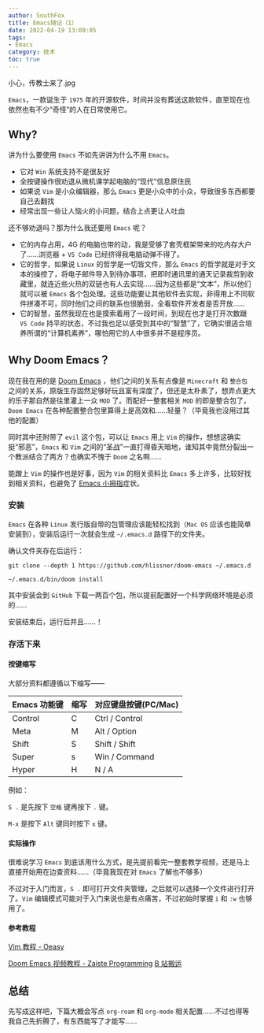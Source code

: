 ```yaml
---
author: SouthFox
title: Emacs随记（1）
date: 2022-04-19 13:09:05
tags:
- Emacs
category: 技术
toc: true
---
```


小心，传教士来了.jpg

<!-- more -->

`Emacs`，一款诞生于 `1975` 年的开源软件，时间并没有葬送这款软件，直至现在也依然也有不少“奇怪”的人在日常使用它。

## Why?

讲为什么要使用 `Emacs` 不如先讲讲为什么不用 `Emacs`。

- 它对 `Win` 系统支持不是很友好
- 全按键操作很劝退从微机课学起电脑的“现代”信息原住民
- 如果说 `Vim` 是小众编辑器，那么 `Emacs` 更是小众中的小众，导致很多东西都要自己去翻找
- 经常出现一些让人恼火的小问题，结合上点更让人吐血

还不够劝退吗？那为什么我还要用 `Emacs` 呢？

- 它的内存占用，4G 的电脑也带的动，我是受够了套壳框架带来的吃内存大户了……浏览器 + `VS Code` 已经挤得我电脑动弹不得了。
- 它的哲学，如果说 `Linux` 的哲学是一切皆文件，那么 `Emacs` 的哲学就是对于文本的操控了，将电子邮件导入到待办事项，把即时通讯里的通天记录裁剪到收藏里，就连近些火热的双链也有人去实现……因为这些都是“文本”，所以他们就可以被 `Emacs` 各个包处理。这些功能要让其他软件去实现，非得用上不同软件拼凑不可，同时他们之间的联系也很脆弱，全看软件开发者是否开放……
- 它的智慧，虽然我现在也是摸索着用了一段时间，到现在也才是打开次数跟 `VS Code` 持平的状态，不过我也足以感受到其中的“智慧”了，它确实很适合培养所谓的“计算机素养”，哪怕用它的人中很多并不是程序员。

## Why Doom Emacs？

现在我在用的是 [Doom Emacs](https://github.com/hlissner/doom-emacs) ，他们之间的关系有点像是 `Minecraft` 和 `整合包` 之间的关系，原版生存固然足够好玩且富有深度了，但还是太朴素了，想弄点更大的乐子那自然是往里灌上一众 `MOD` 了。而配好一整套相关 `MOD` 的即是整合包了，`Doom Emacs` 在各种配置整合包里算得上是高效和……轻量？（毕竟我也没用过其他的配置）

同时其中还附带了 `evil` 这个包，可以让 `Emacs` 用上 `Vim` 的操作，想想这确实挺“邪恶”，`Emacs` 和 `Vim` 之间的“圣战”一直打得昏天暗地，谁知其中竟然分裂出一个教派结合了两方？也确实不愧于 `Doom` 之名啊……

能蹭上 `Vim` 的操作也是好事，因为 `Vim` 的相关资料比 `Emacs` 多上许多，比较好找到相关资料，也避免了 [Emacs 小拇指](https://zh.wikipedia.org/zh-hans/Emacs#Emacs%E5%B0%8F%E6%8B%87%E6%8C%87)症状。

### 安装

`Emacs` 在各种 `Linux` 发行版自带的包管理应该能轻松找到（`Mac OS` 应该也能简单安装到），安装后运行一次就会生成 `~/.emacs.d` 路径下的文件夹。

确认文件夹存在后运行：

```shell
git clone --depth 1 https://github.com/hlissner/doom-emacs ~/.emacs.d

~/.emacs.d/bin/doom install
```

其中安装会到 `GitHub` 下载一两百个包，所以提前配置好一个科学网络环境是必须的……

安装结束后，运行后并且……！
### 存活下来

#### 按键缩写

大部分资料都遵循以下缩写——

| Emacs 功能键 | 缩写 | 对应键盘按键(PC/Mac) |
| ------------ | ---- | -------------------- |
| Control      | C    | Ctrl / Control       |
| Meta         | M    | Alt / Option         |
| Shift        | S    | Shift / Shift        |
| Super        | s    | Win / Command        |
| Hyper        | H    | N / A                |

例如：

 `S .` 是先按下 `空格` 键再按下 `.` 键。

`M-x` 是按下 `Alt` 键同时按下 `x` 键。

#### 实际操作

很难说学习 `Emacs` 到底该用什么方式，是先提前看完一整套教学视频，还是马上直接开始用在边查资料……（毕竟我现在对 `Emacs` 了解也不够多）

不过对于入门而言，`S .` 即可打开文件夹管理，之后就可以选择一个文件进行打开了。`Vim` 编辑模式可能对于入门来说也是有点痛苦，不过初始时掌握 `i` 和 `:w` 也够用了。

#### 参考教程

[Vim 教程 - Oeasy](https://github.com/overmind1980/oeasyvim)

[Doom Emacs 视频教程 - Zaiste Programming](https://www.youtube.com/playlist?list=PLhXZp00uXBk4np17N39WvB80zgxlZfVwj) [B 站搬运](https://space.bilibili.com/432142040/channel/seriesdetail?sid=432482)

## 总结

先写成这样吧，下篇大概会写点 `org-roam` 和 `org-mode` 相关配置……不过也得等我自己先折腾了，有东西能写了才能写……
